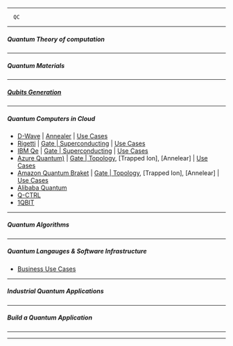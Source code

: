 -------------

      QC
------------------
##### Quantum Theory of computation

-----------
##### Quantum Materials

-----------
##### [Qubits Generation](https://github.com/gopala-kr/Quantum-Dots/blob/master/07-Quantum-Algorithms-Applications/Qubits.md)

----------
##### Quantum Computers in Cloud

 - [D-Wave](https://www.dwavesys.com/take-leap) | [Annealer]() | [Use Cases]()
 - [Rigetti](https://qcs.rigetti.com/) | [Gate | Superconducting]() | [Use Cases]()
 - [IBM Qe](https://www.ibm.com/quantum-computing/) | [Gate | Superconducting]() | [Use Cases]()
 - [Azure Quantum)](https://azure.microsoft.com/en-us/services/quantum/) | [Gate | Topology](), [Trapped Ion], [Annelear] | [Use Cases]()
 - [Amazon Quantum Braket](https://aws.amazon.com/braket/) | [Gate | Topology](), [Trapped Ion], [Annelear] | [Use Cases]()
 - [Alibaba Quantum](https://damo.alibaba.com/labs/quantum)
 - [Q-CTRL](https://q-ctrl.com/)
 - [1QBIT](https://1qbit.com/)

---------------

##### Quantum Algorithms

-------

##### Quantum Langauges & Software Infrastructure

- [Business Use Cases](https://github.com/gopala-kr/Quantum-Dots/blob/master/07-Quantum-Algorithms-Applications/usecases.md)

----------

##### Industrial Quantum Applications

---------------
##### Build a Quantum Application

---------------
----------------------

